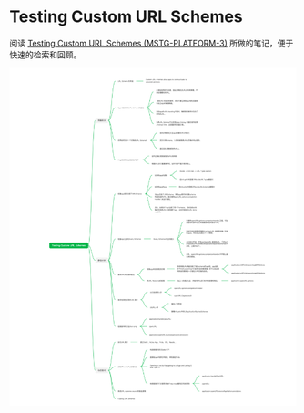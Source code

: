 # Testing Custom URL Schemes 

阅读 [Testing Custom URL Schemes (MSTG-PLATFORM-3)](https://mobile-security.gitbook.io/mobile-security-testing-guide/ios-testing-guide/0x06h-testing-platform-interaction#testing-custom-url-schemes-mstg-platform-3) 所做的笔记，便于快速的检索和回顾。



![Testing Custom URL Schemes](../resources/Testing_Custom_URL_Schemes.png)

